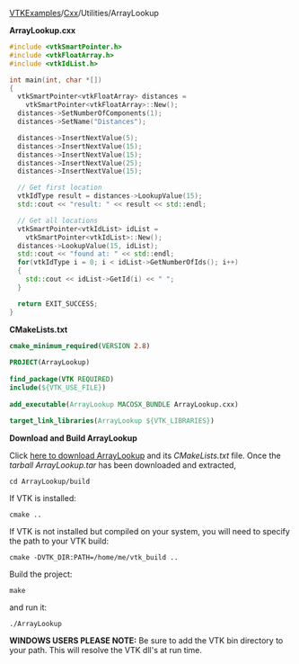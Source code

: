 [VTKExamples](Home)/[Cxx](Cxx)/Utilities/ArrayLookup

**ArrayLookup.cxx**
```c++
#include <vtkSmartPointer.h>
#include <vtkFloatArray.h>
#include <vtkIdList.h>

int main(int, char *[])
{
  vtkSmartPointer<vtkFloatArray> distances =
    vtkSmartPointer<vtkFloatArray>::New();
  distances->SetNumberOfComponents(1);
  distances->SetName("Distances");

  distances->InsertNextValue(5);
  distances->InsertNextValue(15);
  distances->InsertNextValue(15);
  distances->InsertNextValue(25);
  distances->InsertNextValue(15);

  // Get first location
  vtkIdType result = distances->LookupValue(15);
  std::cout << "result: " << result << std::endl;

  // Get all locations
  vtkSmartPointer<vtkIdList> idList =
    vtkSmartPointer<vtkIdList>::New();
  distances->LookupValue(15, idList);
  std::cout << "found at: " << std::endl;
  for(vtkIdType i = 0; i < idList->GetNumberOfIds(); i++)
  {
    std::cout << idList->GetId(i) << " ";
  }

  return EXIT_SUCCESS;
}
```
**CMakeLists.txt**
```cmake
cmake_minimum_required(VERSION 2.8)
 
PROJECT(ArrayLookup)
 
find_package(VTK REQUIRED)
include(${VTK_USE_FILE})
 
add_executable(ArrayLookup MACOSX_BUNDLE ArrayLookup.cxx)
 
target_link_libraries(ArrayLookup ${VTK_LIBRARIES})
```

**Download and Build ArrayLookup**

Click [here to download ArrayLookup](https://github.com/lorensen/VTKWikiExamplesTarballs/raw/master/ArrayLookup.tar) and its *CMakeLists.txt* file.
Once the *tarball ArrayLookup.tar* has been downloaded and extracted,
```
cd ArrayLookup/build 
```
If VTK is installed:
```
cmake ..
```
If VTK is not installed but compiled on your system, you will need to specify the path to your VTK build:
```
cmake -DVTK_DIR:PATH=/home/me/vtk_build ..
```
Build the project:
```
make
```
and run it:
```
./ArrayLookup
```
**WINDOWS USERS PLEASE NOTE:** Be sure to add the VTK bin directory to your path. This will resolve the VTK dll's at run time.

